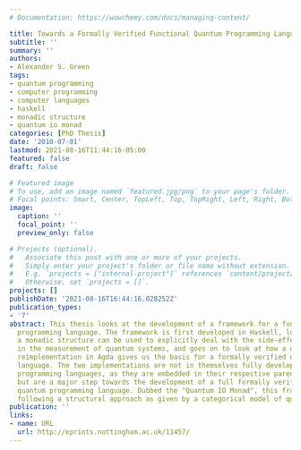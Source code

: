 ```yaml
---
# Documentation: https://wowchemy.com/docs/managing-content/

title: Towards a Formally Verified Functional Quantum Programming Language
subtitle: ''
summary: ''
authors:
- Alexander S. Green
tags:
- quantum programming
- computer programming
- computer languages
- haskell
- monadic structure
- quantum io monad
categories: [PhD Thesis]
date: '2010-07-01'
lastmod: 2021-08-16T11:44:16-05:00
featured: false
draft: false

# Featured image
# To use, add an image named `featured.jpg/png` to your page's folder.
# Focal points: Smart, Center, TopLeft, Top, TopRight, Left, Right, BottomLeft, Bottom, BottomRight.
image:
  caption: ''
  focal_point: ''
  preview_only: false

# Projects (optional).
#   Associate this post with one or more of your projects.
#   Simply enter your project's folder or file name without extension.
#   E.g. `projects = ["internal-project"]` references `content/project/deep-learning/index.md`.
#   Otherwise, set `projects = []`.
projects: []
publishDate: '2021-08-16T16:44:16.028252Z'
publication_types:
- '7'
abstract: This thesis looks at the development of a framework for a functional quantum
  programming language. The framework is first developed in Haskell, looking at how
  a monadic structure can be used to explicitly deal with the side-effects inherent
  in the measurement of quantum systems, and goes on to look at how a dependently-typed
  reimplementation in Agda gives us the basis for a formally verified quantum programming
  language. The two implementations are not in themselves fully developed quantum
  programming languages, as they are embedded in their respective parent languages,
  but are a major step towards the development of a full formally verified, functional
  quantum programming language. Dubbed the "Quantum IO Monad", this framework is designed
  following a structural approach as given by a categorical model of quantum computation.
publication: ''
links:
- name: URL
  url: http://eprints.nottingham.ac.uk/11457/
---
```

